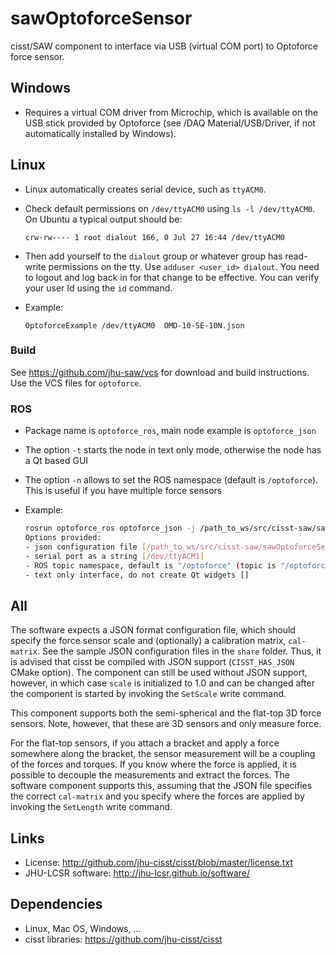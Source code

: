 # sawOptoforceSensor

cisst/SAW component to interface via USB (virtual COM port) to Optoforce force sensor.

## Windows

 + Requires a virtual COM driver from Microchip, which is available on the USB stick provided by Optoforce
   (see /DAQ Material/USB/Driver, if not automatically installed by Windows).

## Linux

 + Linux automatically creates serial device, such as `ttyACM0`.
 + Check default permissions on `/dev/ttyACM0` using `ls -l /dev/ttyACM0`.  On Ubuntu a typical output should be:

   ```
   crw-rw---- 1 root dialout 166, 0 Jul 27 16:44 /dev/ttyACM0
   ```
 + Then add yourself to the `dialout` group or whatever group has read-write permissions on the tty.  Use `adduser <user_id> dialout`.  You need to logout and log back in for that change to be effective.  You can verify your user Id using the `id` command.  
 + Example:

   ```
   OptoforceExample /dev/ttyACM0  OMD-10-SE-10N.json
   ```

### Build

See https://github.com/jhu-saw/vcs for download and build instructions.  Use the VCS files for `optoforce`.

### ROS
 + Package name is `optoforce_ros`, main node example is `optoforce_json`
 + The option `-t` starts the node in text only mode, otherwise the node has a Qt based GUI
 + The option `-n` allows to set the ROS namespace (default is `/optoforce`).  This is useful if you have multiple force sensors
 + Example:

   ```sh
   rosrun optoforce_ros optoforce_json -j /path_to_ws/src/cisst-saw/sawOptoforceSensor/share/OMD-10-SE-10N.json -s /dev/ttyACM1 -n /opto2 -t
   Options provided:
   - json configuration file [/path_to_ws/src/cisst-saw/sawOptoforceSensor/share/OMD-10-SE-10N.json]
   - serial port as a string [/dev/ttyACM1]
   - ROS topic namespace, default is "/optoforce" (topic is "/optoforce/wrench") [/opto2]
   - text only interface, do not create Qt widgets []
   ```

## All

The software expects a JSON format configuration file, which should specify the force sensor scale and
(optionally) a calibration matrix, `cal-matrix`. See the sample JSON configuration files in the `share` folder.
Thus, it is advised that cisst be compiled with JSON support (`CISST_HAS_JSON` CMake option). The component
can still be used without JSON support, however, in which case `scale` is initialized to 1.0 and can be
changed after the component is started by invoking the `SetScale` write command.

This component supports both the semi-spherical and the flat-top 3D force sensors. Note, however, that
these are 3D sensors and only measure force.

For the flat-top sensors, if you attach a bracket and apply a force somewhere along the bracket, the sensor
measurement will be a coupling of the forces and torques. If you know where the force is applied, it is possible
to decouple the measurements and extract the forces. The software component supports this, assuming that
the JSON file specifies the correct `cal-matrix` and you specify where the forces are applied by invoking
the `SetLength` write command.

## Links

 * License: http://github.com/jhu-cisst/cisst/blob/master/license.txt
 * JHU-LCSR software: http://jhu-lcsr.github.io/software/
 
## Dependencies

 * Linux, Mac OS, Windows, ...
 * cisst libraries: https://github.com/jhu-cisst/cisst
